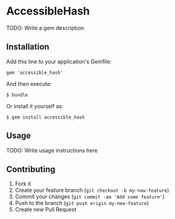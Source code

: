 # AccessibleHash

TODO: Write a gem description

## Installation

Add this line to your application's Gemfile:

    gem 'accessible_hash'

And then execute:

    $ bundle

Or install it yourself as:

    $ gem install accessible_hash

## Usage

TODO: Write usage instructions here

## Contributing

1. Fork it
2. Create your feature branch (`git checkout -b my-new-feature`)
3. Commit your changes (`git commit -am 'Add some feature'`)
4. Push to the branch (`git push origin my-new-feature`)
5. Create new Pull Request
